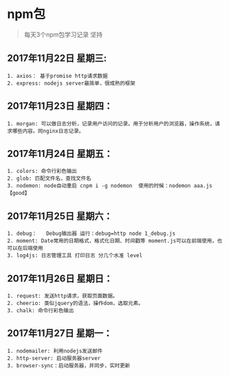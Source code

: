 # npm包

> 每天3个npm包学习记录
> 坚持

## 2017年11月22日 星期三:


    1. axios： 基于promise http请求数据
    2. express: nodejs server最简单，很成熟的框架

## 2017年11月23日 星期四：

    1. morgan: 可以做日志分析，记录用户访问的记录。用于分析用户的浏览器，操作系统，请求哪些内容。同nginx日志记录。

## 2017年11月24日 星期五：

    1. colors: 命令行彩色输出
    2. glob: 匹配文件名，查找文件名
    3. nodemon: node自动重启 cnpm i -g nodemon  使用的时候：nodemon aaa.js 【good】

## 2017年11月25日 星期六：

    1. debug：	Debug输出器 运行：debug=http node 1_debug.js
    2. moment: Date常用的日期格式，格式化日期、时间戳等 moment.js可以在前端使用，也可以在后端使用
    3. log4js: 日志管理工具 打印日志 分几个水准 level

## 2017年11月26日 星期日：

    1. request: 发送http请求，获取页面数据。
    2. cheerio: 类似jquery的语法，操作dom，选取元素。
    3. chalk: 命令行彩色输出

## 2017年11月27日 星期一：

    1. nodemailer: 利用nodejs发送邮件
    2. http-server: 启动服务器server
    3. browser-sync：启动服务器，并同步，实时更新
